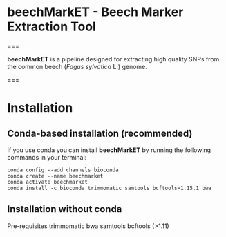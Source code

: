 # beechMarkET - Beech Marker Extraction Tool 
===

**beechMarkET** is a pipeline designed for extracting high quality SNPs from the common beech (_Fagus sylvatica_ L.) genome. 

===

# Installation

## Conda-based installation (recommended)

If you use conda you can install **beechMarkET** by running the following commands in your terminal:
```
conda config --add channels bioconda
conda create --name beechmarket
conda activate beechmarket
conda install -c bioconda trimmomatic samtools bcftools=1.15.1 bwa
```

## Installation without conda 

Pre-requisites
trimmomatic
bwa
samtools
bcftools (>1.11)
